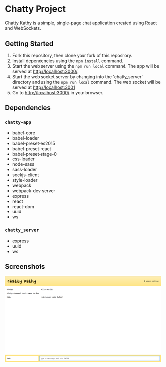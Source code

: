 # Chatty Project

Chatty Kathy is a simple, single-page chat application created using React and WebSockets.

## Getting Started

1. Fork this repository, then clone your fork of this repository.
2. Install dependencies using the `npm install` command.
3. Start the web server using the `npm run local` command. The app will be served at <http://localhost:3000/>.
4. Start the web socket server by changing into the 'chatty_server' directory and using the `npm run local` command. The web socket will be served at <http://localhost:3001>
5. Go to <http://localhost:3000/> in your browser.

## Dependencies

### `chatty-app`
  - babel-core
  - babel-loader
  - babel-preset-es2015
  - babel-preset-react
  - babel-preset-stage-0
  - css-loader
  - node-sass
  - sass-loader
  - sockjs-client
  - style-loader
  - webpack
  - webpack-dev-server
  - express
  - react
  - react-dom
  - uuid
  - ws

### `chatty_server`
  - express
  - uuid
  - ws

## Screenshots

!["Screenshot of Chatty Kathy"](https://github.com/emmarskillings/chatty-app/blob/master/docs/chatty-cathy.png)
